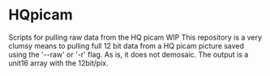 # HQpicam
Scripts for pulling raw data from the HQ picam 
WIP
This repository is a very clumsy means to pulling full 12 bit data from a HQ picam picture saved using the '--raw' or '-r' flag. As is, it does not demosaic. The output is a unit16 array with the 12bit/pix.

